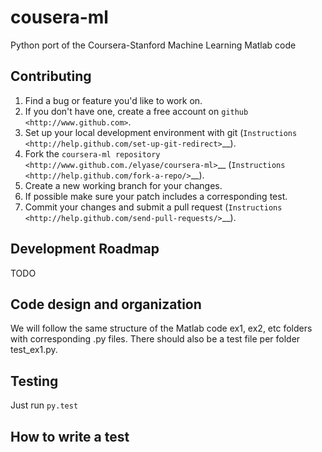 # cousera-ml

Python port of the Coursera-Stanford Machine Learning Matlab code

## Contributing

1. Find a bug or feature you'd like to work on.
2. If you don't have one, create a free account on `github <http://www.github.com>`.
3. Set up your local development environment with git (`Instructions <http://help.github.com/set-up-git-redirect>`__).
4. Fork the `coursera-ml repository <http://www.github.com./elyase/coursera-ml>`__ (`Instructions <http://help.github.com/fork-a-repo/>`__).
5. Create a new working branch for your changes.
6. If possible make sure your patch includes a corresponding test.
7. Commit your changes and submit a pull request (`Instructions <http://help.github.com/send-pull-requests/>`__).

## Development Roadmap

TODO

## Code design and organization

We will follow the same structure of the Matlab code ex1, ex2, etc folders with corresponding .py files. There should also be a test file per folder test_ex1.py.


## Testing

Just run `py.test`

## How to write a test


